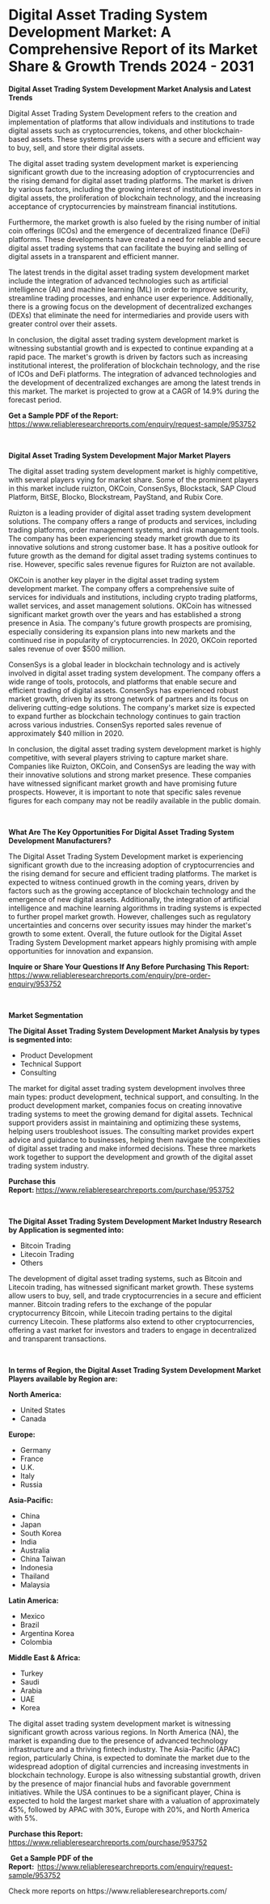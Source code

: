 <p><h1>Digital Asset Trading System Development Market: A Comprehensive Report of its Market Share & Growth Trends 2024 - 2031</h1></p><p><strong>Digital Asset Trading System Development Market Analysis and Latest Trends</strong></p>
<p><p>Digital Asset Trading System Development refers to the creation and implementation of platforms that allow individuals and institutions to trade digital assets such as cryptocurrencies, tokens, and other blockchain-based assets. These systems provide users with a secure and efficient way to buy, sell, and store their digital assets.</p><p>The digital asset trading system development market is experiencing significant growth due to the increasing adoption of cryptocurrencies and the rising demand for digital asset trading platforms. The market is driven by various factors, including the growing interest of institutional investors in digital assets, the proliferation of blockchain technology, and the increasing acceptance of cryptocurrencies by mainstream financial institutions.</p><p>Furthermore, the market growth is also fueled by the rising number of initial coin offerings (ICOs) and the emergence of decentralized finance (DeFi) platforms. These developments have created a need for reliable and secure digital asset trading systems that can facilitate the buying and selling of digital assets in a transparent and efficient manner.</p><p>The latest trends in the digital asset trading system development market include the integration of advanced technologies such as artificial intelligence (AI) and machine learning (ML) in order to improve security, streamline trading processes, and enhance user experience. Additionally, there is a growing focus on the development of decentralized exchanges (DEXs) that eliminate the need for intermediaries and provide users with greater control over their assets.</p><p>In conclusion, the digital asset trading system development market is witnessing substantial growth and is expected to continue expanding at a rapid pace. The market's growth is driven by factors such as increasing institutional interest, the proliferation of blockchain technology, and the rise of ICOs and DeFi platforms. The integration of advanced technologies and the development of decentralized exchanges are among the latest trends in this market. The market is projected to grow at a CAGR of 14.9% during the forecast period.</p></p>
<p><strong>Get a Sample PDF of the Report:&nbsp;</strong> <a href="https://www.reliableresearchreports.com/enquiry/request-sample/953752">https://www.reliableresearchreports.com/enquiry/request-sample/953752</a></p>
<p>&nbsp;</p>
<p><strong>Digital Asset Trading System Development Major Market Players</strong></p>
<p><p>The digital asset trading system development market is highly competitive, with several players vying for market share. Some of the prominent players in this market include ruizton, OKCoin, ConsenSys, Blockstack, SAP Cloud Platform, BitSE, Blocko, Blockstream, PayStand, and Rubix Core.</p><p>Ruizton is a leading provider of digital asset trading system development solutions. The company offers a range of products and services, including trading platforms, order management systems, and risk management tools. The company has been experiencing steady market growth due to its innovative solutions and strong customer base. It has a positive outlook for future growth as the demand for digital asset trading systems continues to rise. However, specific sales revenue figures for Ruizton are not available.</p><p>OKCoin is another key player in the digital asset trading system development market. The company offers a comprehensive suite of services for individuals and institutions, including crypto trading platforms, wallet services, and asset management solutions. OKCoin has witnessed significant market growth over the years and has established a strong presence in Asia. The company's future growth prospects are promising, especially considering its expansion plans into new markets and the continued rise in popularity of cryptocurrencies. In 2020, OKCoin reported sales revenue of over $500 million.</p><p>ConsenSys is a global leader in blockchain technology and is actively involved in digital asset trading system development. The company offers a wide range of tools, protocols, and platforms that enable secure and efficient trading of digital assets. ConsenSys has experienced robust market growth, driven by its strong network of partners and its focus on delivering cutting-edge solutions. The company's market size is expected to expand further as blockchain technology continues to gain traction across various industries. ConsenSys reported sales revenue of approximately $40 million in 2020.</p><p>In conclusion, the digital asset trading system development market is highly competitive, with several players striving to capture market share. Companies like Ruizton, OKCoin, and ConsenSys are leading the way with their innovative solutions and strong market presence. These companies have witnessed significant market growth and have promising future prospects. However, it is important to note that specific sales revenue figures for each company may not be readily available in the public domain.</p></p>
<p>&nbsp;</p>
<p><strong>What Are The Key Opportunities For Digital Asset Trading System Development Manufacturers?</strong></p>
<p><p>The Digital Asset Trading System Development market is experiencing significant growth due to the increasing adoption of cryptocurrencies and the rising demand for secure and efficient trading platforms. The market is expected to witness continued growth in the coming years, driven by factors such as the growing acceptance of blockchain technology and the emergence of new digital assets. Additionally, the integration of artificial intelligence and machine learning algorithms in trading systems is expected to further propel market growth. However, challenges such as regulatory uncertainties and concerns over security issues may hinder the market's growth to some extent. Overall, the future outlook for the Digital Asset Trading System Development market appears highly promising with ample opportunities for innovation and expansion.</p></p>
<p><strong>Inquire or Share Your Questions If Any Before Purchasing This Report:</strong> <a href="https://www.reliableresearchreports.com/enquiry/pre-order-enquiry/953752">https://www.reliableresearchreports.com/enquiry/pre-order-enquiry/953752</a></p>
<p>&nbsp;</p>
<p><strong>Market Segmentation</strong></p>
<p><strong>The Digital Asset Trading System Development Market Analysis by types is segmented into:</strong></p>
<p><ul><li>Product Development</li><li>Technical Support</li><li>Consulting</li></ul></p>
<p><p>The market for digital asset trading system development involves three main types: product development, technical support, and consulting. In the product development market, companies focus on creating innovative trading systems to meet the growing demand for digital assets. Technical support providers assist in maintaining and optimizing these systems, helping users troubleshoot issues. The consulting market provides expert advice and guidance to businesses, helping them navigate the complexities of digital asset trading and make informed decisions. These three markets work together to support the development and growth of the digital asset trading system industry.</p></p>
<p><strong>Purchase this Report:&nbsp;</strong><a href="https://www.reliableresearchreports.com/purchase/953752">https://www.reliableresearchreports.com/purchase/953752</a></p>
<p>&nbsp;</p>
<p><strong>The Digital Asset Trading System Development Market Industry Research by Application is segmented into:</strong></p>
<p><ul><li>Bitcoin Trading</li><li>Litecoin Trading</li><li>Others</li></ul></p>
<p><p>The development of digital asset trading systems, such as Bitcoin and Litecoin trading, has witnessed significant market growth. These systems allow users to buy, sell, and trade cryptocurrencies in a secure and efficient manner. Bitcoin trading refers to the exchange of the popular cryptocurrency Bitcoin, while Litecoin trading pertains to the digital currency Litecoin. These platforms also extend to other cryptocurrencies, offering a vast market for investors and traders to engage in decentralized and transparent transactions.</p></p>
<p>&nbsp;</p>
<p><strong>In terms of Region, the Digital Asset Trading System Development Market Players available by Region are:</strong></p>
<p>
    <p> <strong> North America: </strong>
        <ul>
            <li>United States</li>
            <li>Canada</li>
        </ul>
        </p> 
    <p> <strong> Europe: </strong>
        <ul>
            <li>Germany</li>
            <li>France</li>
            <li>U.K.</li>
            <li>Italy</li>
            <li>Russia</li>
        </ul>
        </p> 
    <p> <strong> Asia-Pacific: </strong>
        <ul>
            <li>China</li>
            <li>Japan</li>
            <li>South Korea</li>
            <li>India</li>
            <li>Australia</li>
            <li>China Taiwan</li>
            <li>Indonesia</li>
            <li>Thailand</li>
            <li>Malaysia</li>
        </ul>
        </p> 
    <p> <strong> Latin America: </strong>
        <ul>
            <li>Mexico</li>
            <li>Brazil</li>
            <li>Argentina Korea</li>
            <li>Colombia</li>
        </ul>
        </p> 
    <p> <strong> Middle East & Africa: </strong>
        <ul>
            <li>Turkey</li>
            <li>Saudi</li>
            <li>Arabia</li>
            <li>UAE</li>
            <li>Korea</li>
        </ul>
    </p>
    </p>
<p><p>The digital asset trading system development market is witnessing significant growth across various regions. In North America (NA), the market is expanding due to the presence of advanced technology infrastructure and a thriving fintech industry. The Asia-Pacific (APAC) region, particularly China, is expected to dominate the market due to the widespread adoption of digital currencies and increasing investments in blockchain technology. Europe is also witnessing substantial growth, driven by the presence of major financial hubs and favorable government initiatives. While the USA continues to be a significant player, China is expected to hold the largest market share with a valuation of approximately 45%, followed by APAC with 30%, Europe with 20%, and North America with 5%.</p></p>
<p><strong>Purchase this Report: </strong><a href="https://www.reliableresearchreports.com/purchase/953752">https://www.reliableresearchreports.com/purchase/953752</a></p>
<p>&nbsp;<strong>Get a Sample PDF of the Report:&nbsp;&nbsp;</strong><a href="https://www.reliableresearchreports.com/enquiry/request-sample/953752">https://www.reliableresearchreports.com/enquiry/request-sample/953752</a></p>
<p><strong></strong></p>
<p>Check more reports on https://www.reliableresearchreports.com/</p>